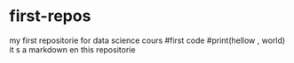 # first-repos
my first repositorie for data science cours
#first code
#print(hellow , world)
it s a markdown en this repositorie
